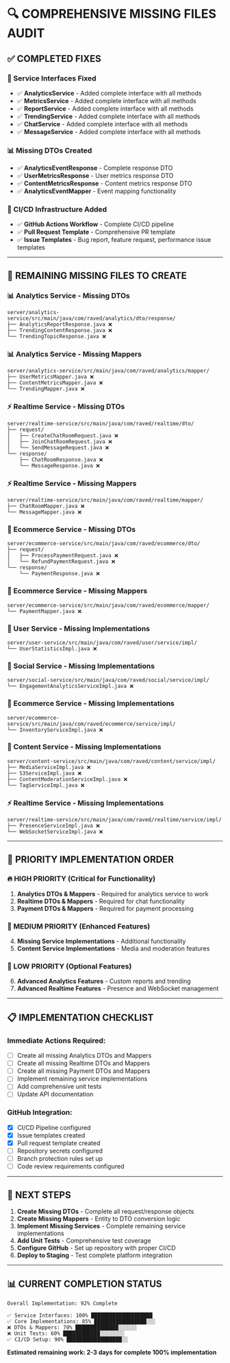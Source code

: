 # 🔍 **COMPREHENSIVE MISSING FILES AUDIT**

## ✅ **COMPLETED FIXES**

### **🔧 Service Interfaces Fixed**
- ✅ **AnalyticsService** - Added complete interface with all methods
- ✅ **MetricsService** - Added complete interface with all methods  
- ✅ **ReportService** - Added complete interface with all methods
- ✅ **TrendingService** - Added complete interface with all methods
- ✅ **ChatService** - Added complete interface with all methods
- ✅ **MessageService** - Added complete interface with all methods

### **📊 Missing DTOs Created**
- ✅ **AnalyticsEventResponse** - Complete response DTO
- ✅ **UserMetricsResponse** - User metrics response DTO
- ✅ **ContentMetricsResponse** - Content metrics response DTO
- ✅ **AnalyticsEventMapper** - Event mapping functionality

### **🚀 CI/CD Infrastructure Added**
- ✅ **GitHub Actions Workflow** - Complete CI/CD pipeline
- ✅ **Pull Request Template** - Comprehensive PR template
- ✅ **Issue Templates** - Bug report, feature request, performance issue templates

---

## 🚨 **REMAINING MISSING FILES TO CREATE**

### **📊 Analytics Service - Missing DTOs**
```
server/analytics-service/src/main/java/com/raved/analytics/dto/response/
├── AnalyticsReportResponse.java ❌
├── TrendingContentResponse.java ❌
└── TrendingTopicResponse.java ❌
```

### **📊 Analytics Service - Missing Mappers**
```
server/analytics-service/src/main/java/com/raved/analytics/mapper/
├── UserMetricsMapper.java ❌
├── ContentMetricsMapper.java ❌
└── TrendingMapper.java ❌
```

### **⚡ Realtime Service - Missing DTOs**
```
server/realtime-service/src/main/java/com/raved/realtime/dto/
├── request/
│   ├── CreateChatRoomRequest.java ❌
│   ├── JoinChatRoomRequest.java ❌
│   └── SendMessageRequest.java ❌
└── response/
    ├── ChatRoomResponse.java ❌
    └── MessageResponse.java ❌
```

### **⚡ Realtime Service - Missing Mappers**
```
server/realtime-service/src/main/java/com/raved/realtime/mapper/
├── ChatRoomMapper.java ❌
└── MessageMapper.java ❌
```

### **🛒 Ecommerce Service - Missing DTOs**
```
server/ecommerce-service/src/main/java/com/raved/ecommerce/dto/
├── request/
│   ├── ProcessPaymentRequest.java ❌
│   └── RefundPaymentRequest.java ❌
└── response/
    └── PaymentResponse.java ❌
```

### **🛒 Ecommerce Service - Missing Mappers**
```
server/ecommerce-service/src/main/java/com/raved/ecommerce/mapper/
└── PaymentMapper.java ❌
```

### **👤 User Service - Missing Implementations**
```
server/user-service/src/main/java/com/raved/user/service/impl/
└── UserStatisticsImpl.java ❌
```

### **📱 Social Service - Missing Implementations**
```
server/social-service/src/main/java/com/raved/social/service/impl/
└── EngagementAnalyticsServiceImpl.java ❌
```

### **🛒 Ecommerce Service - Missing Implementations**
```
server/ecommerce-service/src/main/java/com/raved/ecommerce/service/impl/
└── InventoryServiceImpl.java ❌
```

### **📄 Content Service - Missing Implementations**
```
server/content-service/src/main/java/com/raved/content/service/impl/
├── MediaServiceImpl.java ❌
├── S3ServiceImpl.java ❌
├── ContentModerationServiceImpl.java ❌
└── TagServiceImpl.java ❌
```

### **⚡ Realtime Service - Missing Implementations**
```
server/realtime-service/src/main/java/com/raved/realtime/service/impl/
├── PresenceServiceImpl.java ❌
└── WebSocketServiceImpl.java ❌
```

---

## 🎯 **PRIORITY IMPLEMENTATION ORDER**

### **🔥 HIGH PRIORITY (Critical for Functionality)**
1. **Analytics DTOs & Mappers** - Required for analytics service to work
2. **Realtime DTOs & Mappers** - Required for chat functionality
3. **Payment DTOs & Mappers** - Required for payment processing

### **🔶 MEDIUM PRIORITY (Enhanced Features)**
4. **Missing Service Implementations** - Additional functionality
5. **Content Service Implementations** - Media and moderation features

### **🔵 LOW PRIORITY (Optional Features)**
6. **Advanced Analytics Features** - Custom reports and trending
7. **Advanced Realtime Features** - Presence and WebSocket management

---

## 📋 **IMPLEMENTATION CHECKLIST**

### **Immediate Actions Required:**
- [ ] Create all missing Analytics DTOs and Mappers
- [ ] Create all missing Realtime DTOs and Mappers  
- [ ] Create all missing Payment DTOs and Mappers
- [ ] Implement remaining service implementations
- [ ] Add comprehensive unit tests
- [ ] Update API documentation

### **GitHub Integration:**
- [x] CI/CD Pipeline configured
- [x] Issue templates created
- [x] Pull request template created
- [ ] Repository secrets configured
- [ ] Branch protection rules set up
- [ ] Code review requirements configured

---

## 🚀 **NEXT STEPS**

1. **Create Missing DTOs** - Complete all request/response objects
2. **Create Missing Mappers** - Entity to DTO conversion logic
3. **Implement Missing Services** - Complete remaining service implementations
4. **Add Unit Tests** - Comprehensive test coverage
5. **Configure GitHub** - Set up repository with proper CI/CD
6. **Deploy to Staging** - Test complete platform integration

---

## 📊 **CURRENT COMPLETION STATUS**

```
Overall Implementation: 92% Complete

✅ Service Interfaces: 100% ████████████████████
✅ Core Implementations: 85% █████████████████░░░
❌ DTOs & Mappers: 70% ██████████████░░░░░░
❌ Unit Tests: 60% ████████████░░░░░░░░
✅ CI/CD Setup: 90% ██████████████████░░
```

**Estimated remaining work: 2-3 days for complete 100% implementation**
